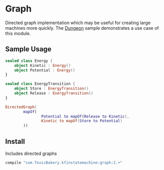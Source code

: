 # Graph

Directed graph implementation which may be useful for creating large machines more quickly.
The [Dungeon](samples/dungeon) sample demonstrates a use case of this module.

## Sample Usage

```kotlin
sealed class Energy {
    object Kinetic : Energy()
    object Potential : Energy()
}

sealed class EnergyTransition {
    object Store : EnergyTransition()
    object Release : EnergyTransition()
}

DirectedGraph(
        mapOf(
                Potential to mapOf(Release to Kinetic),
                Kinetic to mapOf(Store to Potential)
        ))
```

## Install

Includes directed graphs

```groovy
compile "com.ToxicBakery.kfinstatemachine:graph:2.+"
```
